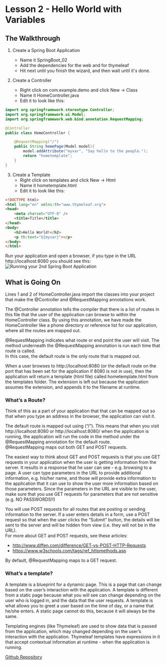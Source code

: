 # Lesson 2 - Hello World with Variables 
## The Walkthrough 

1. Create a Spring Boot Application 
	* Name it SpringBoot_02 
	* Add the dependencies for the web and for thymeleaf 
	* Hit next until you finish the wizard, and then wait until it's done.    

2. Create a Controller 
	* Right click on com.example.demo and click New -> Class 
	* Name it HomeController.java 
	* Edit it to look like this: 
```java
import org.springframework.stereotype.Controller;
import org.springframework.ui.Model;
import org.springframework.web.bind.annotation.RequestMapping;

@Controller
public class HomeController {

    @RequestMapping("/")
    public String homePage(Model model){
        model.addAttribute("myvar", "Say hello to the people.");
        return "hometemplate";
    }
}
```

3. Create a Template 
  	* Right click on templates and click New -> Html 
	* Name it hometemplate.html 
	* Edit it to look like this: 
```html
<!DOCTYPE html>
<html lang="en" xmlns:th="www.thymeleaf.org">
<head>
    <meta charset="UTF-8" />
    <title>Title</title>
</head>
<body>
    <h2>Hello World!</h2>
    <p th:text="${myvar}"></p>
</body>
</html>
```

Run your application and open a browser, if you type in the URL http://localhost:8080 you should see this: 
![Running your 2nd Spring Boot Application](https://github.com/ajhenley/unofficialguides/blob/master/IntroToSpringBoot/Lesson02.png "Running your 2nd Spring Boot Application")

## What is Going On
Lines 1 and 2 of HomeController.java import the classes into your project that make the @Controller 
and @RequestMapping annotations work.  

The @Controller annotation tells the compiler that there is a list of routes in this file that the user 
of the application can browse to within the HomeController class. By using this annotation, we have made 
the HomeController like a phone directory or reference list for our application, where all the routes 
are mapped out.  

@RequestMapping indicates what route or end point the user will visit. The method underneath the 
@RequestMapping annotation is run each time that route is called.  
In this case, the default route is the only route that is mapped out.  

When a user browses to http://localhost:8080 (or the default route on the port that has been set 
for the application if 8080 is not in use), then the application will return a template (html file) 
called hometemplate.html from the templates folder. The extension is left out because the application 
assumes the extension, and appends it to the filename at runtime.  

### What’s a Route?  
Think of this as a part of your application that that can be mapped out so that when you type an address 
in the browser, the application can visit it.  

The default route is mapped out using (“/”). This means that when you visit http://localhost:8080 or 
http://localhost:8080/ when the application is running, the application will run the code in the method 
under the @RequestMapping annotation for the default route.  
@RequestMapping maps out both GET and POST requests. 

The easiest way to think about GET and POST requests is that you use GET requests in your application 
when the user is getting information from the server. It results in a response that he user can see - 
e.g. browsing to a page. A user can type parameters in the URL to provide additional information, 
e.g. his/her name, and those will provide extra information to the application that it can use to 
show the user more information based on those parameters. Since the parameters in the URL are visible 
to the user, make sure that you use GET requests for parameters that are not sensitive 
(e.g. NO PASSWORDS!!) 

You will use POST requests for all routes that are posting or sending information to the server. If a 
user enters details in a form, use a POST request so that when the user clicks the “Submit” button, the 
details will be sent to the server and will be hidden from view (i.e. they will not be in the URL).  
For more about GET and POST requests, see these articles:  
* http://www.diffen.com/difference/GET-vs-POST-HTTP-Requests 
* https://www.w3schools.com/tags/ref_httpmethods.asp 

By default, @RequestMapping maps to a GET request. 

### What’s a template?  
A template is a blueprint for a dynamic page. This is a page that can change based on the user’s interaction with the application. A template is different from a static page because what you will see can change depending on the user who is logged in, and the data that the user requests. A template is what allows you to greet a user based on the time of day, or a name that he/she enters. A static page cannot do this, because it will always be the same.  

Templating engines (like Thymeleaf) are used to show data that is passed from the application, which may changed depending on the user’s interaction with the application. Thymeleaf templates have  expressions in it that accept contextual information at runtime -  when the application is running.

[Github Repository](https://github.com/ajhenley/SpringBoot_01)
